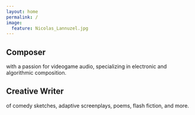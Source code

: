 ```yaml
---
layout: home
permalink: /
image:
  feature: Nicolas_Lannuzel.jpg
---
```

		
<div class="tiles">		
	
<div class="tile">		
  <h2 class="post-title">Composer</h2>		
  <p class="post-excerpt">with a passion for videogame audio, specializing in electronic and algorithmic composition.</p>		
</div><!-- /.tile -->		
		
<div class="tile">		
  <h2 class="post-title">Creative Writer</h2>		
  <p class="post-excerpt">of comedy sketches, adaptive screenplays, poems, flash fiction, and more.</p>		
</div><!-- /.tile -->		
		
</div><!-- /.tiles --> 		
